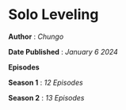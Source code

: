 # Solo Leveling
**Author** 
   : *Chungo*
   
**Date Published**
      : *January 6 2024*
      
**Episodes**

  **Season 1** 
      : *12 Episodes*
      
 **Season 2**
      : *13 Episodes*
     
